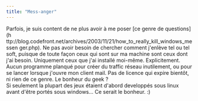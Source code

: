 ```yaml
---
title: "Mess-anger"
---
```


Parfois, je suis content de ne plus avoir à me poser [ce genre de questions](h
ttp://blog.codefront.net/archives/2003/11/21/how_to_really_kill_windows_messen
ger.php). Ne pas avoir besoin de chercher comment j'enlève tel ou tel soft,
puisque de toute façon ceux qui sont sur ma machine sont ceux dont j'ai
besoin. Uniquement ceux que j'ai installé moi-même. Explicitement.  
Aucun programme planqué pour créer du traffic réseau inutilement, ou pour se
lancer lorsque j'ouvre mon client mail. Pas de licence qui expire bientôt, ni
rien de ce genre. Le bonheur du geek ?  
Si seulement la plupart des jeux étaient d'abord developpés sous linux avant
d'être portés sous windows... Ce serait le bonheur. :)

